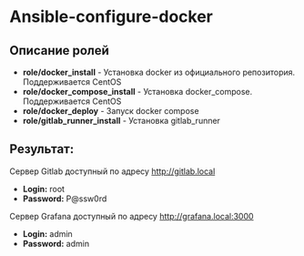 # Ansible-configure-docker
## Описание ролей
* **role/docker_install** - Установка docker из официального репозитория. Поддерживается CentOS
* **role/docker_compose_install** - Установка docker_compose. Поддерживается CentOS
* **role/docker_deploy** - Запуск docker compose
* **role/gitlab_runner_install** - Установка gitlab_runner

## Результат:
Сервер Gitlab доступный по адресу http://gitlab.local 
* **Login:** root
* **Password:** P@ssw0rd

Сервер Grafana доступный по адресу http://grafana.local:3000
* **Login:** admin
* **Password:** admin
